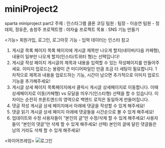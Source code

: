 # miniProject2
sparta miniproject part2
주제 : 인스타그램 클론 코딩
팀원 : 팀장 - 이승연 팀원 - 정태희, 정유준, 송창주
프로젝트명 : 야자숲
프로젝트 목표 : SNS 기능 만들기

<기능>
회원가입, 로그인, 로그아웃 기능 - 입력 데이터는 인스타 참고

1. 게시글 목록 페이지
목록 페이지에 게시글 제목만 나오게 할지(네이버/다음 카페형), 내용이 일부만 나오게 할지(인스타/트위터 형)는 선택입니다!
2. 게시글 작성 페이지
게시글의 제목과 내용을 입력할 수 있는 작성페이지를 만들어주세요. 이미지 업로드는 용량이 큰 미디어파일인 만큼 조금 더 세팅이 필요합니다.
1차적으로 제목과 내용을 업로드하는 기능, 시간이 남으면 추가적으로 이미지 업로드 기능을 추가해주세요!
3. 게시글 상세 페이지
목록페이지에서 클릭시 게시글 상세페이지로 이동합니다. 이때 상세페이지로 이동(카페형) vs 모달을 띄우기(인스타형) 선택을 할 수 있습니다. 이 차이는 순전히 프론트엔드의 영역으로 백엔드 로직은 동일하게 만들어집니다.
4. 댓글 작성
게시글 상세 페이지에서 아래에 댓글을 작성할 수 있게 해주세요!
5. 댓글 읽기
게시글 상세 페이지 아래에 댓글들을 시간순으로 볼 수 있게 해주세요!
6. 업데이트와 수정
사용자들이 “본인의 글”만 수정/삭제 할 수 있게 해주세요!
사용자들이 “본인의 댓글”만 삭제 할 수 있게 해주세요!
선택) 본인의 글에 달린 댓글들은 남의 거라도 삭제 할 수 있게 해주세요!

<와이어프레임>
![로그인](https://user-images.githubusercontent.com/42130343/192979334-463670dc-02a5-4481-84fc-81e70147d24a.png)

